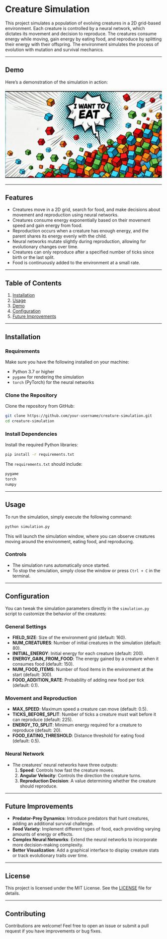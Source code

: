 # Creature Simulation

This project simulates a population of evolving creatures in a 2D grid-based environment. Each creature is controlled by a neural network, which dictates its movement and decision to reproduce. The creatures consume energy while moving, gain energy by eating food, and reproduce by splitting their energy with their offspring. The environment simulates the process of evolution with mutation and survival mechanics.

---

## Demo

Here’s a demonstration of the simulation in action:

[![Thumbnail](media/image.jpg)](https://www.youtube.com/watch?v=TXiBkSEfN9o)

---

## Features

- Creatures move in a 2D grid, search for food, and make decisions about movement and reproduction using neural networks.
- Creatures consume energy exponentially based on their movement speed and gain energy from food.
- Reproduction occurs when a creature has enough energy, and the parent shares its energy evenly with the child.
- Neural networks mutate slightly during reproduction, allowing for evolutionary changes over time.
- Creatures can only reproduce after a specified number of ticks since birth or the last split.
- Food is continuously added to the environment at a small rate.

---

## Table of Contents

1. [Installation](#installation)
2. [Usage](#usage)
3. [Demo](#demo)
4. [Configuration](#configuration)
5. [Future Improvements](#future-improvements)

---

## Installation

### Requirements

Make sure you have the following installed on your machine:

- Python 3.7 or higher
- `pygame` for rendering the simulation
- `torch` (PyTorch) for the neural networks

### Clone the Repository

Clone the repository from GitHub:

```bash
git clone https://github.com/your-username/creature-simulation.git
cd creature-simulation
```

### Install Dependencies

Install the required Python libraries:

```bash
pip install -r requirements.txt
```

The `requirements.txt` should include:

```txt
pygame
torch
numpy
```

---

## Usage

To run the simulation, simply execute the following command:

```bash
python simulation.py
```

This will launch the simulation window, where you can observe creatures moving around the environment, eating food, and reproducing.

### Controls

- The simulation runs automatically once started.
- To stop the simulation, simply close the window or press `Ctrl + C` in the terminal.

---

## Configuration

You can tweak the simulation parameters directly in the `simulation.py` script to customize the behavior of the creatures:

### General Settings

- **FIELD_SIZE**: Size of the environment grid (default: 160).
- **NUM_CREATURES**: Number of initial creatures in the simulation (default: 80).
- **INITIAL_ENERGY**: Initial energy for each creature (default: 200).
- **ENERGY_GAIN_FROM_FOOD**: The energy gained by a creature when it consumes food (default: 150).
- **NUM_FOOD_ITEMS**: Number of food items in the environment at the start (default: 300).
- **FOOD_ADDITION_RATE**: Probability of adding new food per tick (default: 0.1).

### Movement and Reproduction

- **MAX_SPEED**: Maximum speed a creature can move (default: 0.5).
- **TICKS_BEFORE_SPLIT**: Number of ticks a creature must wait before it can reproduce (default: 225).
- **ENERGY_TO_SPLIT**: Minimum energy required for a creature to reproduce (default: 20).
- **FOOD_EATING_THRESHOLD**: Distance threshold for eating food (default: 0.5).

### Neural Network

- The creatures' neural networks have three outputs:
  1. **Speed**: Controls how fast the creature moves.
  2. **Angular Velocity**: Controls the direction the creature turns.
  3. **Reproduction Decision**: A value determining whether the creature should reproduce.

---

## Future Improvements

- **Predator-Prey Dynamics**: Introduce predators that hunt creatures, adding an additional survival challenge.
- **Food Variety**: Implement different types of food, each providing varying amounts of energy or effects.
- **Complex Neural Networks**: Extend the neural networks to incorporate more decision-making complexity.
- **Better Visualization**: Add a graphical interface to display creature stats or track evolutionary traits over time.

---

## License

This project is licensed under the MIT License. See the [LICENSE](LICENSE) file for details.

---

## Contributing

Contributions are welcome! Feel free to open an issue or submit a pull request if you have improvements or bug fixes.

